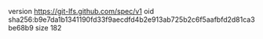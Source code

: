 version https://git-lfs.github.com/spec/v1
oid sha256:b9e7da1b1341190fd33f9aecdfd4b2e913ab725b2c6f5aafbfd2d81ca3be68b9
size 182
